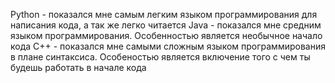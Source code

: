 Python - показался мне самым легким языком программирования для написания кода, а так же легко читается
Java - показался мне средним языком программирования. Особенностью является необычное начало кода
C++ -  показался мне самыми сложным языком программирования в плане синтаксиса. Особеностью является включение того с чем ты будешь работать в начале кода
